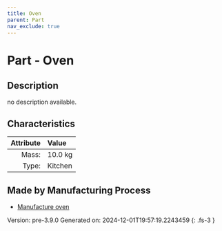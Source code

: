 ```yaml
---
title: Oven
parent: Part
nav_exclude: true
---
```

# Part - Oven

## Description
no description available.

## Characteristics

| Attribute      | Value |
|--------:|:------|
|Mass:|10.0 kg|
|Type:|Kitchen|

## Made by Manufacturing Process

- [Manufacture oven](../process/manufacture-oven.html)



Version: pre-3.9.0 Generated on: 2024-12-01T19:57:19.2243459
{: .fs-3 }

